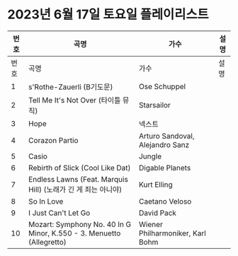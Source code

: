 # 2023년 6월 17일 토요일 플레이리스트

| 번호 | 곡명 | 가수 | 설명 |
|------|------|------|------|
| 번호 | 곡명 | 가수 | 설명 |
| 1 | s'Rothe-Zauerli (B기도문) | Ose Schuppel |  |
| 2 | Tell Me It's Not Over (타이틀 뮤직) | Starsailor |  |
| 3 | Hope | 넥스트 |  |
| 4 | Corazon Partio | Arturo Sandoval, Alejandro Sanz |  |
| 5 | Casio | Jungle |  |
| 6 | Rebirth of Slick (Cool Like Dat) | Digable Planets |  |
| 7 | Endless Lawns (Feat. Marquis Hill) (노래가 긴 게 죄는 아니야) | Kurt Elling |  |
| 8 | So In Love | Caetano Veloso |  |
| 9 | I Just Can't Let Go | David Pack |  |
| 10 | Mozart: Symphony No. 40 In G Minor, K.550 - 3. Menuetto (Allegretto) | Wiener Philharmoniker, Karl Bohm |  |
